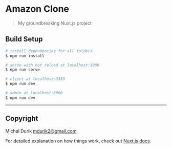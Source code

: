# Amazon Clone

> My groundbreaking Nuxt.js project

## Build Setup

```bash
# install dependencies for all folders
$ npm run install

# serve with hot reload at localhost:3000
$ npm run serve

# client at localhost:3333
$ npm run dev

# admin at localhost:8000
$ npm run dev

```

---

## Copyright

Michal Durik
[mdurik2@gmail.com](mailto:mdurik@@gmail.com)

For detailed explanation on how things work, check out [Nuxt.js docs](https://nuxtjs.org).
